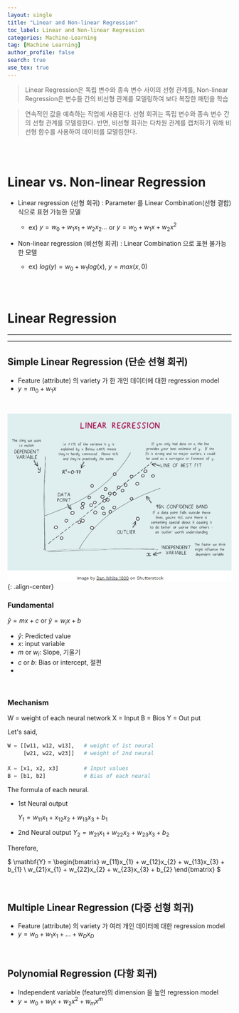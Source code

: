 ```yaml
---
layout: single
title: "Linear and Non-linear Regression"
toc_label: Linear and Non-linear Regression
categories: Machine-Learning
tag: [Machine Learning]
author_profile: false
search: true
use_tex: true
---
```


> Linear Regression은 독립 변수와 종속 변수 사이의 선형 관계를,
> Non-linear Regression은 변수들 간의 비선형 관계를 모델링하여 보다 복잡한 패턴을 학습

> 연속적인 값을 예측하는 작업에 사용된다. 
> 선형 회귀는 독립 변수와 종속 변수 간의 선형 관계를 모델링한다. 
> 반면, 비선형 회귀는 다차원 관계를 캡처하기 위해 비선형 함수를 사용하여 데이터를 모델링한다.

<br><br>

# Linear vs. Non-linear Regression

- Linear regression (선형 회귀) : Parameter 를 Linear Combination(선형 결합)식으로 표현 가능한 모델
  - ex) $y = w_{0} + w_{1}x_{1} + w_{2}x_{2}...$ or $y = w_{0} + w_{1}x + w_{2}x^2$


- Non-linear regression (비선형 회귀) : Linear Combination 으로 표현 불가능한 모델
  - ex) $log(y) = w_{0}+w_{1}log(x)$, $y = max(x,0)$

<br><br>
# Linear Regression

---

---

## Simple Linear Regression (단순 선형 회귀)
  - Feature (attribute) 의 variety 가 한 개인 데이터에 대한 regression model
  - $y = m_{0}+w_{1}x$

<br>

![Linear Regression](/assets/images/post_images/Machine_Learning/Linear-Regression.png){: .align-center}


### Fundamental

$\hat{y} = mx+c$ or $\hat{y} = w_i x + b$

- $\hat{y}$: Predicted value
- $x$: input variable
- $m$ or $w_i$: Slope, 기울기
- $c$ or $b$: Bias or intercept, 절편
- 
 


<br>

### Mechanism 

W = weight of each neural network
X = Input
B = Bios
Y = Out put

Let's said,

```python
W = [[w11, w12, w13],   # weight of 1st neural 
     [w21, w22, w23]]   # weight of 2nd neural 

X = [x1, x2, x3]        # Input values
B = [b1, b2]            # Bias of each neural
```

The formula of each neural.

- 1st Neural output

  $Y_1 = w_{11}x_1 + x_{12}x_2 + w_{13}x_3 + b_1$

- 2nd Neural output
  $Y_2 = w_{21}x_1 + w_{22}x_2 + w_{23}x_3 + b_2$

Therefore,

$
\mathbf{Y} =
\begin{bmatrix}
w_{11}x_{1} + w_{12}x_{2} + w_{13}x_{3} + b_{1} \\
w_{21}x_{1} + w_{22}x_{2} + w_{23}x_{3} + b_{2}
\end{bmatrix}
$


<br>

## Multiple Linear Regression (다중 선형 회귀)
  - Feature (attribute) 의 variety 가 여러 개인 데이터에 대한 regression model
  - $y=w_{0}+w_{1}x_{1}+...+w_{D}x_{D}$

<br>  

## Polynomial Regression (다항 회귀)
  - Independent variable (feature)의 dimension 을 높인 regression model
  - $y=w_{0}+w_{1}x+w_{2}x^{2}+w_{m}x^{m}$

